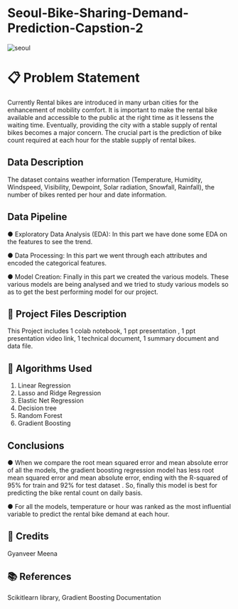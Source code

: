 # Seoul-Bike-Sharing-Demand-Prediction-Capstion-2
![seoul](https://user-images.githubusercontent.com/100474431/173244075-5ddd62c3-b038-4566-80d7-0a648fcee573.jpeg)

# 📋 **Problem Statement**

Currently Rental bikes are introduced in many urban cities for the enhancement of mobility comfort. It is important to make the rental bike available and accessible to the public at the right time as it lessens the waiting time. Eventually, providing the city with a stable supply of rental bikes becomes a major concern. The crucial part is the prediction of bike count required at each hour for the stable supply of rental bikes.

## **Data Description**

The dataset contains weather information (Temperature, Humidity, Windspeed, Visibility, Dewpoint, Solar radiation, Snowfall, Rainfall), the number of bikes rented per hour and date information.

## **Data Pipeline**

● Exploratory Data Analysis (EDA): In this part we have done some EDA on the features to see the trend.

● Data Processing: In this part we went through each attributes and encoded the categorical features.

● Model Creation: Finally in this part we created the various models. These various models are being analysed and we tried to study various models so as to get the best performing model for our project.

## 💾 **Project Files Description**

This Project includes 1 colab notebook, 1 ppt presentation , 1 ppt presentation video link, 1 technical document, 1 summary document and data file.


## :blue_book: **Algorithms Used**

1. Linear Regression
2. Lasso and Ridge Regression
3. Elastic Net Regression
4. Decision tree
5. Random Forest
6. Gradient Boosting

## **Conclusions**

● When we compare the root mean squared error and mean absolute error of all
the models, the gradient boosting regression model has less root mean squared error
and mean absolute error, ending with the R-squared of 95% for train and 92% for test dataset . So, finally this
model is best for predicting the bike rental count on daily basis.

● For all the models, temperature or hour was ranked as the most influential
variable to predict the rental bike demand at each hour.

## 📜 **Credits**

Gyanveer Meena

## 📚  **References**

Scikitlearn library,
Gradient Boosting Documentation
